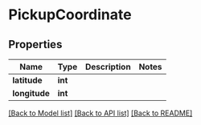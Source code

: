 # PickupCoordinate

## Properties
Name | Type | Description | Notes
------------ | ------------- | ------------- | -------------
**latitude** | **int** |  | 
**longitude** | **int** |  | 

[[Back to Model list]](../README.md#documentation-for-models) [[Back to API list]](../README.md#documentation-for-api-endpoints) [[Back to README]](../README.md)


